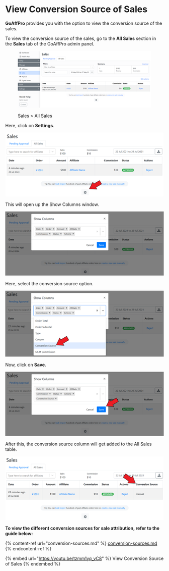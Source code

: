 # View Conversion Source of Sales

**GoAffPro** provides you with the option to view the conversion source of the sales.

To view the conversion source of the sales, go to the **All Sales** section in the **Sales** tab of the GoAffPro admin panel.

<figure><img src="../../../.gitbook/assets/image (91).png" alt=""><figcaption><p>Sales > All Sales</p></figcaption></figure>

Here, click on **Settings**.

![Click on Settings](<../../../.gitbook/assets/Screenshot 2021-07-29 022839 (2).png>)

This will open up the Show Columns window.

![Show Columns](<../../../.gitbook/assets/image (581).png>)

Here, select the conversion source option.

![Select Conversion Source](<../../../.gitbook/assets/Screenshot 2021-07-29 024614.png>)

Now, click on **Save**.

![Click on Save](<../../../.gitbook/assets/Screenshot 2021-07-29 023516.png>)

After this, the conversion source column will get added to the All Sales table.

![](<../../../.gitbook/assets/Screenshot 2021-07-29 024855.png>)

**To view the different conversion sources for sale attribution, refer to the guide below:**

{% content-ref url="conversion-sources.md" %}
[conversion-sources.md](conversion-sources.md)
{% endcontent-ref %}

{% embed url="https://youtu.be/tzmm1yq_vC8" %}
View Conversion Source of Sales
{% endembed %}
